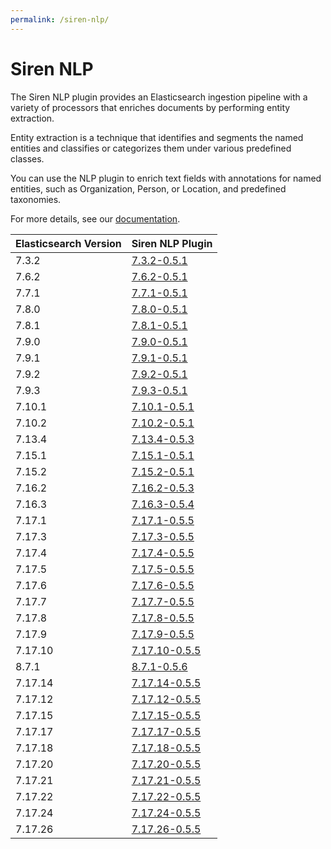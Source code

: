 ```yaml
---
permalink: /siren-nlp/
---
```

# Siren NLP
The Siren NLP plugin provides an Elasticsearch ingestion pipeline with a variety of processors that enriches documents by performing entity extraction.

Entity extraction is a technique that identifies and segments the named entities and classifies or categorizes them under various predefined classes.

You can use the NLP plugin to enrich text fields with annotations for named entities, such as Organization, Person, or Location, and predefined taxonomies.



For more details, see our [documentation](https://docs.support.siren.io/siren-nlp/0.5.1/siren-nlp/introduction.html).

| Elasticsearch Version | Siren NLP Plugin |
| --- | --- |
| 7.3.2 | [7.3.2-0.5.1](https://download.support.siren.io/plugins/siren-nlp/siren-nlp-7.3.2-0.5.1.zip) |
| 7.6.2 | [7.6.2-0.5.1](https://download.support.siren.io/plugins/siren-nlp/siren-nlp-7.6.2-0.5.1.zip) |
| 7.7.1 | [7.7.1-0.5.1](https://download.support.siren.io/plugins/siren-nlp/siren-nlp-7.7.1-0.5.1.zip) |
| 7.8.0 | [7.8.0-0.5.1](https://download.support.siren.io/plugins/siren-nlp/siren-nlp-7.8.0-0.5.1.zip) |
| 7.8.1 | [7.8.1-0.5.1](https://download.support.siren.io/plugins/siren-nlp/siren-nlp-7.8.1-0.5.1.zip) |
| 7.9.0 | [7.9.0-0.5.1](https://download.support.siren.io/plugins/siren-nlp/siren-nlp-7.9.0-0.5.1.zip) |
| 7.9.1 | [7.9.1-0.5.1](https://download.support.siren.io/plugins/siren-nlp/siren-nlp-7.9.1-0.5.1.zip) |
| 7.9.2 | [7.9.2-0.5.1](https://download.support.siren.io/plugins/siren-nlp/siren-nlp-7.9.2-0.5.1.zip) |
| 7.9.3 | [7.9.3-0.5.1](https://download.support.siren.io/plugins/siren-nlp/siren-nlp-7.9.3-0.5.1.zip) |
| 7.10.1 | [7.10.1-0.5.1](https://download.support.siren.io/plugins/siren-nlp/siren-nlp-7.10.1-0.5.1.zip) |
| 7.10.2 | [7.10.2-0.5.1](https://download.support.siren.io/plugins/siren-nlp/siren-nlp-7.10.2-0.5.1.zip) |
| 7.13.4 | [7.13.4-0.5.3](https://download.support.siren.io/plugins/siren-nlp/siren-nlp-7.13.4-0.5.3.zip) |
| 7.15.1 | [7.15.1-0.5.1](https://download.support.siren.io/plugins/siren-nlp/siren-nlp-7.15.1-0.5.1.zip) |
| 7.15.2 | [7.15.2-0.5.1](https://download.support.siren.io/plugins/siren-nlp/siren-nlp-7.15.2-0.5.1.zip) |
| 7.16.2 | [7.16.2-0.5.3](https://download.support.siren.io/plugins/siren-nlp/siren-nlp-7.16.2-0.5.3.zip) |
| 7.16.3 | [7.16.3-0.5.4](https://download.support.siren.io/plugins/siren-nlp/siren-nlp-7.16.3-0.5.4.zip) |
| 7.17.1 | [7.17.1-0.5.5](https://download.support.siren.io/plugins/siren-nlp/siren-nlp-7.17.1-0.5.5.zip) |
| 7.17.3 | [7.17.3-0.5.5](https://download.support.siren.io/plugins/siren-nlp/siren-nlp-7.17.3-0.5.5.zip) |
| 7.17.4 | [7.17.4-0.5.5](https://download.support.siren.io/plugins/siren-nlp/siren-nlp-7.17.4-0.5.5.zip) |
| 7.17.5 | [7.17.5-0.5.5](https://download.support.siren.io/plugins/siren-nlp/siren-nlp-7.17.5-0.5.5.zip) |
| 7.17.6 | [7.17.6-0.5.5](https://download.support.siren.io/plugins/siren-nlp/siren-nlp-7.17.6-0.5.5.zip) |
| 7.17.7 | [7.17.7-0.5.5](https://download.support.siren.io/plugins/siren-nlp/siren-nlp-7.17.7-0.5.5.zip) |
| 7.17.8 | [7.17.8-0.5.5](https://download.support.siren.io/plugins/siren-nlp/siren-nlp-7.17.8-0.5.5.zip) |
| 7.17.9 | [7.17.9-0.5.5](https://download.support.siren.io/plugins/siren-nlp/siren-nlp-7.17.9-0.5.5.zip) |
| 7.17.10 | [7.17.10-0.5.5](https://download.support.siren.io/plugins/siren-nlp/siren-nlp-7.17.10-0.5.5.zip) |
| 8.7.1 | [8.7.1-0.5.6](https://download.support.siren.io/plugins/siren-nlp/siren-nlp-8.7.1-0.5.6.zip) |
| 7.17.14 | [7.17.14-0.5.5](https://download.support.siren.io/plugins/siren-nlp/siren-nlp-7.17.14-0.5.5.zip) |
| 7.17.12 | [7.17.12-0.5.5](https://download.support.siren.io/plugins/siren-nlp/siren-nlp-7.17.12-0.5.5.zip) |
| 7.17.15 | [7.17.15-0.5.5](https://download.support.siren.io/plugins/siren-nlp/siren-nlp-7.17.15-0.5.5.zip) |
| 7.17.17 | [7.17.17-0.5.5](https://download.support.siren.io/plugins/siren-nlp/siren-nlp-7.17.17-0.5.5.zip) |
| 7.17.18 | [7.17.18-0.5.5](https://download.support.siren.io/plugins/siren-nlp/siren-nlp-7.17.18-0.5.5.zip) |
| 7.17.20 | [7.17.20-0.5.5](https://download.support.siren.io/plugins/siren-nlp/siren-nlp-7.17.20-0.5.5.zip) |
| 7.17.21 | [7.17.21-0.5.5](https://download.support.siren.io/plugins/siren-nlp/siren-nlp-7.17.21-0.5.5.zip) |
| 7.17.22 | [7.17.22-0.5.5](https://download.support.siren.io/plugins/siren-nlp/siren-nlp-7.17.22-0.5.5.zip) |
| 7.17.24 | [7.17.24-0.5.5](https://download.support.siren.io/plugins/siren-nlp/siren-nlp-7.17.24-0.5.5.zip) |
| 7.17.26 | [7.17.26-0.5.5](https://download.support.siren.io/plugins/siren-nlp/siren-nlp-7.17.26-0.5.5.zip) |
